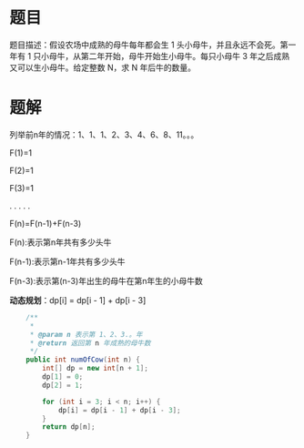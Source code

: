 # 题目

题目描述：假设农场中成熟的母牛每年都会生 1 头小母牛，并且永远不会死。第一年有 1 只小母牛，从第二年开始，母牛开始生小母牛。每只小母牛 3 年之后成熟又可以生小母牛。给定整数 N，求 N 年后牛的数量。

# 题解

列举前n年的情况：1、1、1、2、3、4、6、8、11。。。

F(1)=1

F(2)=1

F(3)=1

. . . . .

F(n)=F(n-1)+F(n-3)  

F(n):表示第n年共有多少头牛

F(n-1):表示第n-1年共有多少头牛

F(n-3):表示第(n-3)年出生的母牛在第n年生的小母牛数

**动态规划**：dp[i] = dp[i - 1] + dp[i - 3]

```java
    /**
     *
     * @param n 表示第 1、2、3.。年
     * @return 返回第 n 年成熟的母牛数
     */
    public int numOfCow(int n) {
        int[] dp = new int[n + 1];
        dp[1] = 0;
        dp[2] = 1;

        for (int i = 3; i < n; i++) {
            dp[i] = dp[i - 1] + dp[i - 3];
        }
        return dp[n];
    }
```